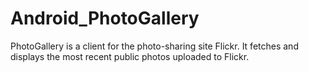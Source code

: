 # Android_PhotoGallery
PhotoGallery is a client for the photo-sharing site Flickr. It fetches and displays the most recent public photos uploaded to Flickr.
